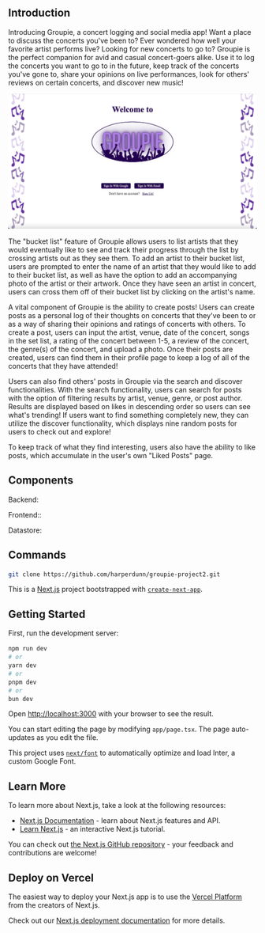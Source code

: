 ## Introduction

Introducing Groupie, a concert logging and social media app! Want a place to discuss the concerts you've been to? Ever wondered how well your favorite artist performs live? Looking for new concerts to go to? Groupie is the perfect companion for avid and casual concert-goers alike. Use it to log the concerts you want to go to in the future, keep track of the concerts you've gone to, share your opinions on live performances, look for others' reviews on certain concerts, and discover new music!

![alt text](https://github.com/harperdunn/groupie-project2/blob/main/images/welcome-page.jpg)

The "bucket list" feature of Groupie allows users to list artists that they would eventually like to see and track their progress through the list by crossing artists out as they see them.
To add an artist to their bucket list, users are prompted to enter the name of an artist that they would like to add to their bucket list, as well as have the option to add an accompanying photo of the artist or their artwork. Once they have seen an artist in concert, users can cross them off of their bucket list by clicking on the artist's name.

A vital component of Groupie is the ability to create posts! Users can create posts as a personal log of their thoughts on concerts that they've been to or as a way of sharing their opinions and ratings of concerts with others.
To create a post, users can input the artist, venue, date of the concert, songs in the set list, a rating of the concert between 1-5, a review of the concert, the genre(s) of the concert, and upload a photo.
Once their posts are created, users can find them in their profile page to keep a log of all of the concerts that they have attended!

Users can also find others' posts in Groupie via the search and discover functionalities.
With the search functionality, users can search for posts with the option of filtering results by artist, venue, genre, or post author. Results are displayed based on likes in descending order so users can see what's trending!
If users want to find something completely new, they can utilize the discover functionality, which displays nine random posts for users to check out and explore!

To keep track of what they find interesting, users also have the ability to like posts, which accumulate in the user's own "Liked Posts" page.




## Components

Backend:

Frontend::

Datastore:



## Commands

```bash
git clone https://github.com/harperdunn/groupie-project2.git


```


This is a [Next.js](https://nextjs.org/) project bootstrapped with [`create-next-app`](https://github.com/vercel/next.js/tree/canary/packages/create-next-app).

## Getting Started

First, run the development server:

```bash
npm run dev
# or
yarn dev
# or
pnpm dev
# or
bun dev
```

Open [http://localhost:3000](http://localhost:3000) with your browser to see the result.

You can start editing the page by modifying `app/page.tsx`. The page auto-updates as you edit the file.

This project uses [`next/font`](https://nextjs.org/docs/basic-features/font-optimization) to automatically optimize and load Inter, a custom Google Font.

## Learn More

To learn more about Next.js, take a look at the following resources:

- [Next.js Documentation](https://nextjs.org/docs) - learn about Next.js features and API.
- [Learn Next.js](https://nextjs.org/learn) - an interactive Next.js tutorial.

You can check out [the Next.js GitHub repository](https://github.com/vercel/next.js/) - your feedback and contributions are welcome!

## Deploy on Vercel

The easiest way to deploy your Next.js app is to use the [Vercel Platform](https://vercel.com/new?utm_medium=default-template&filter=next.js&utm_source=create-next-app&utm_campaign=create-next-app-readme) from the creators of Next.js.

Check out our [Next.js deployment documentation](https://nextjs.org/docs/deployment) for more details.
